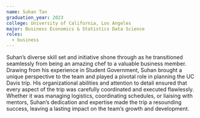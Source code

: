 ```yaml
---
name: Suhan Tan
graduation_year: 2023
college: University of California, Los Angeles
major: Business Economics & Statistics Data Science
roles:
  - business
---
```


Suhan’s diverse skill set and initiative shone through as he transitioned seamlessly from being an amazing chef to a
valuable business member. Drawing from his experience in Student Government, Suhan brought a unique perspective to the
team and played a pivotal role in planning the UC Davis trip. His organizational abilities and attention to detail
ensured that every aspect of the trip was carefully coordinated and executed flawlessly. Whether it was managing
logistics, coordinating schedules, or liaising with mentors, Suhan’s dedication and expertise made the trip a resounding
success, leaving a lasting impact on the team’s growth and development.